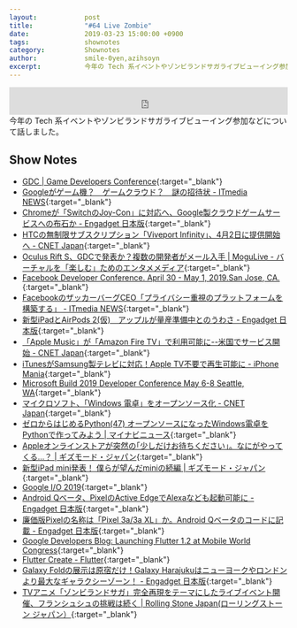 ```yaml
---
layout:            post
title:             "#64 Live Zombie"
date:              2019-03-23 15:00:00 +0900
tags:              shownotes
category:          Shownotes
author:            smile-0yen,azihsoyn
excerpt:           今年の Tech 系イベントやゾンビランドサガライブビューイング参加などについて話しました。
---
```

<iframe width="100%" height="50" scrolling="no" frameborder="no" src="https://w.soundcloud.com/player/?url=https%3A//api.soundcloud.com/tracks/594506658&amp;auto_play=false&amp;hide_related=false&amp;show_user=true&amp;show_reposts=false&amp;visual=false&amp;show_artwork=false&amp;default_height=75"></iframe>
今年の Tech 系イベントやゾンビランドサガライブビューイング参加などについて話しました。

## Show Notes
- [GDC \| Game Developers Conference](https://www.gdconf.com/){:target="_blank"}
- [Googleがゲーム機？　ゲームクラウド？　謎の招待状 \- ITmedia NEWS](https://www.itmedia.co.jp/news/articles/1902/24/news017.html){:target="_blank"}
- [Chromeが「SwitchのJoy\-Con」に対応へ、Google製クラウドゲームサービスへの布石か \- Engadget 日本版](https://japanese.engadget.com/2019/03/16/chrome-switch-joy-con-google/){:target="_blank"}
- [HTCの無制限サブスクリプション「Viveport Infinity」、4月2日に提供開始へ \- CNET Japan](https://japan.cnet.com/article/35134246/){:target="_blank"}
- [Oculus Rift S、GDCで発表か？複数の開発者がメール入手 \| MoguLive \- バーチャルを「楽しむ」ためのエンタメメディア](https://www.moguravr.com/oculus-rift-s-2/){:target="_blank"}
- [Facebook Developer Conference\. April 30 \- May 1, 2019\.San Jose, CA\.](https://www.f8.com/){:target="_blank"}
- [FacebookのザッカーバーグCEO「プライバシー重視のプラットフォームを構築する」 \- ITmedia NEWS](https://www.itmedia.co.jp/news/articles/1903/07/news066.html){:target="_blank"}
- [新型iPadとAirPods 2\(仮\)　アップルが量産準備中とのうわさ \- Engadget 日本版](https://japanese.engadget.com/2019/03/15/ipad-airpods-2/){:target="_blank"}
- [「Apple Music」が「Amazon Fire TV」で利用可能に\-\-米国でサービス開始 \- CNET Japan](https://japan.cnet.com/article/35134159/){:target="_blank"}
- [iTunesがSamsung製テレビに対応！Apple TV不要で再生可能に \- iPhone Mania](https://iphone-mania.jp/news-236819/){:target="_blank"}
- [Microsoft Build 2019 Developer Conference May 6\-8 Seattle, WA](https://www.microsoft.com/en-us/build){:target="_blank"}
- [マイクロソフト、「Windows 電卓」をオープンソース化 \- CNET Japan](https://japan.cnet.com/article/35133883/){:target="_blank"}
- [ゼロからはじめるPython\(47\) オープンソースになったWindows電卓をPythonで作ってみよう \| マイナビニュース](https://news.mynavi.jp/article/zeropython-47/){:target="_blank"}
- [Appleオンラインストアが突然の｢少しだけお待ちください｣。なにがやってくる…？ \| ギズモード・ジャパン](https://www.gizmodo.jp/2019/03/apple-backsoon-2019-march.html){:target="_blank"}
- [新型iPad mini発表！ 僕らが望んだminiの続編 \| ギズモード・ジャパン](https://www.gizmodo.jp/2019/03/ipad-mini-5.html){:target="_blank"}
- [Google I/O 2019](https://events.google.com/io/registration/){:target="_blank"}
- [Android Qベータ、PixelのActive EdgeでAlexaなども起動可能に \- Engadget 日本版](https://japanese.engadget.com/2019/03/18/android-q-pixel-active-edge-alexa/){:target="_blank"}
- [廉価版Pixelの名称は「Pixel 3a/3a XL」か。Android Qベータのコードに記載 \- Engadget 日本版](https://japanese.engadget.com/2019/03/18/pixel-pixel-3a-3a-xl-android-q/){:target="_blank"}
- [Google Developers Blog: Launching Flutter 1\.2 at Mobile World Congress](https://developers.googleblog.com/2019/02/launching-flutter-12-at-mobile-world.html){:target="_blank"}
- [Flutter Create \- Flutter](https://flutter.dev/create){:target="_blank"}
- [Galaxy Foldの展示は原宿だけ！Galaxy Harajukuはニューヨークやロンドンより最大なギャラクシーゾーン！ \- Engadget 日本版](https://japanese.engadget.com/2019/03/18/galaxy-fold-galaxy-harajuku/){:target="_blank"}
- [TVアニメ「ゾンビランドサガ」完全再現をテーマにしたライブイベント開催、フランシュシュの挑戦は続く \| Rolling Stone Japan\(ローリングストーン ジャパン）](https://rollingstonejapan.com/articles/detail/30264){:target="_blank"}

